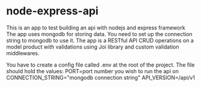# node-express-api
This is an app to test building an api with nodejs and express framework
The app uses mongodb for storing data. You need to set up the connection string to mongodb to use it.
The app is a RESTful API CRUD operations on a model product with validations using Joi library and custom validation middlewares.

You have to create a config file called .env at the root of the project. The file should hold the values:
PORT=port number you wish to run the api on
CONNECTION_STRING="mongodb connection string"
API_VERSION=/api/v1
